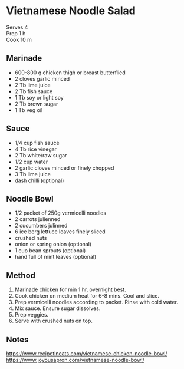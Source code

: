 # Vietnamese Noodle Salad

Serves 4  
Prep 1 h  
Cook 10 m  

## Marinade

* 600-800 g chicken thigh or breast butterflied
* 2 cloves garlic minced
* 2 Tb lime juice
* 2 Tb fish sauce
* 1 Tb soy or light soy
* 2 Tb brown sugar
* 1 Tb veg oil

## Sauce

* 1/4 cup fish sauce
* 4 Tb rice vinegar
* 2 Tb white/raw sugar
* 1/2 cup water
* 2 garlic cloves minced or finely chopped
* 3 Tb lime juice
* dash chilli (optional)

## Noodle Bowl

* 1/2 packet of 250g vermicelli noodles
* 2 carrots julienned
* 2 cucumbers julinned
* 6 ice berg lettuce leaves finely sliced
* crushed nuts
* onion or spring onion (optional)
* 1 cup bean sprouts (optional)
* hand full of mint leaves (optional)


## Method

1. Marinade chicken for min 1 hr, overnight best.
2. Cook chicken on medium heat for 6-8 mins. Cool and slice.
3. Prep vermicelli noodles according to packet. Rinse with cold water.
4. Mix sauce. Ensure sugar dissolves.
5. Prep veggies. 
6. Serve with crushed nuts on top.

## Notes

https://www.recipetineats.com/vietnamese-chicken-noodle-bowl/
https://www.joyousapron.com/vietnamese-noodle-bowl/